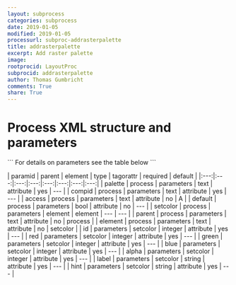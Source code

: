 ```yaml
---
layout: subprocess
categories: subprocess
date: 2019-01-05
modified: 2019-01-05
processurl: subproc-addrasterpalette
title: addrasterpalette
excerpt: Add raster palette
image: 
rootprocid: LayoutProc
subprocid: addrasterpalette
author: Thomas Gumbricht
comments: True
share: True
---
```


<h1 class='foot-description'>Process XML structure and parameters</h1>
```
For details on parameters see the table below
<?xml version="1.0" ?>
<process>
  <!--Generated from python-->
  <userproj plotid="yourplotid" projectid="yourprojectid" siteid="yoursiteid" system="systemid" tractid="yourtractid" userid="youruserid"/>
  <period endday="DD" endmonth="MM" endyear="YYYY" seasonendday="DD" seasonendmonth="MM" seasonstartday="DD" seasonstartmonth="MM" startday="DD" startmonth="MM" startyear="YYYY" timestep="timestep"/>
  <parameters access="txtstring" compid="txtstring" default="True/False" element="txtstring" palette="txtstring" parent="txtstring">
    <setcolor alpha="xyz" blue="xyz" green="xyz" hint="txtstring" id="xyz" label="txtstring" red="xyz"/>
  </parameters>
</process>
```

| paramid | parent | element | type | tagorattr | required | default |
|:---:|:---:|:---:|:---:|:---:|:---:|:---:|:---:|
| palette | process | parameters | text | attribute | yes | --- |
| compid | process | parameters | text | attribute | yes | --- |
| access | process | parameters | text | attribute | no | A |
| default | process | parameters | bool | attribute | no | --- |
| setcolor | process | parameters | element | element | --- | --- |
| parent | process | parameters | text | attribute | no | process |
| element | process | parameters | text | attribute | no | setcolor |
| id | parameters | setcolor | integer | attribute | yes | --- |
| red | parameters | setcolor | integer | attribute | yes | --- |
| green | parameters | setcolor | integer | attribute | yes | --- |
| blue | parameters | setcolor | integer | attribute | yes | --- |
| alpha | parameters | setcolor | integer | attribute | yes | --- |
| label | parameters | setcolor | string | attribute | yes | --- |
| hint | parameters | setcolor | string | attribute | yes | --- |
